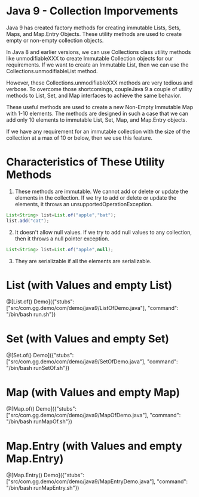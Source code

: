# Java 9 - Collection Imporvements

Java 9 has created factory methods for creating immutable Lists, Sets, Maps, and Map.Entry Objects. These utility methods are used to create empty or non-empty collection objects.

In Java 8 and earlier versions, we can use Collections class utility methods like unmodifiableXXX to create Immutable Collection objects for our requirements. If we want to create an Immutable List, then we can use the Collections.unmodifiableList method.

However, these Collections.unmodifiableXXX methods are very tedious and verbose. To overcome those shortcomings, coupleJava 9 a couple of utility methods to List, Set, and Map interfaces to achieve the same behavior.

These useful methods are used to create a new Non-Empty Immutable Map with 1-10 elements. The methods are designed in such a case that we can add only 10 elements to immutable List, Set, Map, and Map.Entry objects.

If we have any requirement for an immutable collection with the size of the collection at a max of 10 or below, then we use this feature.

# Characteristics of These Utility Methods

1. These methods are immutable. We cannot add or delete or update the elements in the collection. If we try to add or delete or update the elements, it throws an unsupportedOperationException.

``` java
List<String> list=List.of("apple","bat");
list.add("cat");
```

2. It doesn't allow null values. If we try to add null values to any collection, then it throws a null pointer exception.

``` java
List<String> list=List.of("apple",null);
```

3. They are serializable if all the elements are serializable.



# List (with Values and empty List)

@[List.of() Demo]({"stubs": ["src/com.gg.demo/com/demo/java9/ListOfDemo.java"], "command": "/bin/bash run.sh"})


# Set (with Values and empty Set)
@[Set.of() Demo]({"stubs": ["src/com.gg.demo/com/demo/java9/SetOfDemo.java"], "command": "/bin/bash runSetOf.sh"})

# Map (with Values and empty Map)
@[Map.of() Demo]({"stubs": ["src/com.gg.demo/com/demo/java9/MapOfDemo.java"], "command": "/bin/bash runMapOf.sh"})

# Map.Entry (with Values and empty Map.Entry)
@[Map.Entry() Demo]({"stubs": ["src/com.gg.demo/com/demo/java9/MapEntryDemo.java"], "command": "/bin/bash runMapEntry.sh"})


